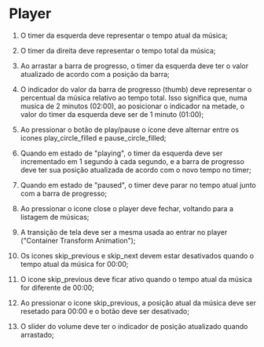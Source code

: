 # Player

1. O timer da esquerda deve representar o tempo atual da música;

2. O timer da direita deve representar o tempo total da música;

3. Ao arrastar a barra de progresso, o timer da esquerda deve ter o valor atualizado de acordo com a posição da barra;

4. O indicador do valor da barra de progresso (thumb) deve representar o percentual da música relativo ao tempo total. Isso significa que, numa musica de 2 minutos (02:00), ao posicionar o indicador na metade, o valor do timer da esquerda deve ser de 1 minuto (01:00);

5. Ao pressionar o botão de play/pause o ícone deve alternar entre os icones play_circle_filled e pause_circle_filled;

6. Quando em estado de "playing", o timer da esquerda deve ser incrementado em 1 segundo à cada segundo, e a barra de progresso deve ter sua posição atualizada de acordo com o novo tempo no timer;

7. Quando em estado de "paused", o timer deve parar no tempo atual junto com a barra de progresso;

8. Ao pressionar o icone close o player deve fechar, voltando para a listagem de músicas;

9. A transição de tela deve ser a mesma usada ao entrar no player ("Container Transform Animation");

10. Os icones skip_previous e skip_next devem estar desativados quando o tempo atual da música for 00:00;

11. O icone skip_previous deve ficar ativo quando o tempo atual da música for diferente de 00:00;

12. Ao pressionar o icone skip_previous, a posição atual da música deve ser resetado para 00:00 e o botão deve ser desativado;

13. O slider do volume deve ter o indicador de posição atualizado quando arrastado;
